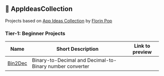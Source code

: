 ## :ledger: AppIdeasCollection
Projects based on [App Ideas Collection](https://github.com/florinpop17/app-ideas) by [Florin Pop](https://github.com/florinpop17)

### Tier-1: Beginner Projects

| Name                                | Short Description                                            | Link to preview                  |
| ----------------------------------- | ------------------------------------------------------------ | -------------------------------- |
| [Bin2Dec](./tier1/bin2dec)          |  Binary-to-Decimal and Decimal-to-Binary number converter    |                                  |
